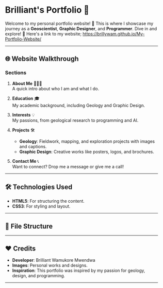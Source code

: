 # Brilliant's Portfolio 🌟

Welcome to my personal portfolio website! 🎉 This is where I showcase my journey as a **Geoscientist**, **Graphic Designer**, and **Programmer**. Dive in and explore! 🚀
Here's a link to my website; https://brillywam.github.io/My-Portfolio-Website/

---

## 🌐 **Website Walkthrough**

### **Sections**
1. **About Me** 🙋🏿‍♀️  
   A quick intro about who I am and what I do.  

2. **Education** 🎓  
   My academic background, including Geology and Graphic Design.  

3. **Interests** 💡  
   My passions, from geological research to programming and AI.  

4. **Projects** 🛠️  
   - **Geology**: Fieldwork, mapping, and exploration projects with images and captions.  
   - **Graphic Design**: Creative works like posters, logos, and brochures.  

5. **Contact Me** 📞  
   Want to connect? Drop me a message or give me a call!  

---

## 🛠️ **Technologies Used**
- **HTML5**: For structuring the content.
- **CSS3**: For styling and layout.

---

## 📂 **File Structure**

---

## ❤️ **Credits**
- **Developer**: Brilliant Wamukore Mwendwa  
- **Images**: Personal works and designs.  
- **Inspiration**: This portfolio was inspired by my passion for geology, design, and programming.  

---